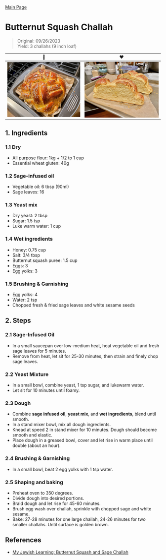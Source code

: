 [Main Page](https://yolanda-ht.github.io/YoloCookBlob/)

# Butternut Squash Challah
> Original: 09/26/2023 <br>
> Yield: 3 challahs (9 inch loaf)

| 🍫 | ❤️ | 
|----------|----------|
| ![img](../assets/images/Butternut_Squash_Challah_1.jpg)  | ![img](../assets/images/Butternut_Squash_Challah_2.jpg) |

## 1. Ingredients
### 1.1 __Dry__
- All purpose flour: 1kg + 1/2 to 1 cup
- Essential wheat gluten: 40g

### 1.2 __Sage-infused oil__
- Vegetable oil: 6 tbsp (90ml)
- Sage leaves: 16

### 1.3 __Yeast mix__
- Dry yeast: 2 tbsp
- Sugar: 1.5 tsp
- Luke warm water: 1 cup

### 1.4 __Wet ingredients__
- Honey: 0.75 cup
- Salt: 3/4 tbsp
- Butternut squash puree: 1.5 cup
- Eggs: 3
- Egg yolks: 3

### 1.5 __Brushing & Garnishing__
- Egg yolks: 4
- Water: 2 tsp
- Chopped fresh & fried sage leaves and white sesame seeds

## 2. Steps
### 2.1 Sage-Infused Oil
- In a small saucepan over low-medium heat, heat vegetable oil and fresh sage leaves for 5 minutes.  
- Remove from heat, let sit for 25-30 minutes, then strain and finely chop sage leaves.  
   
### 2.2 Yeast Mixture
- In a small bowl, combine yeast, 1 tsp sugar, and lukewarm water.  
- Let sit for 10 minutes until foamy.  
   
### 2.3 Dough
- Combine __sage infused oil__, __yeast mix__, and __wet ingredients__, blend until smooth.
- In a stand mixer bowl, mix all dough ingredients.
- Knead at speed 2 in stand mixer for 10 minutes. Dough should become smooth and elastic.
- Place dough in a greased bowl, cover and let rise in warm place until double (about an hour).

### 2.4 Brushing & Garnishing
- In a small bowl, beat 2 egg yolks with 1 tsp water.
   
### 2.5 Shaping and baking
- Preheat oven to 350 degrees.  
- Divide dough into desired portions.
- Braid dough and let rise for 45-60 minutes.  
- Brush egg wash over challah, sprinkle with chopped sage and white sesame.
- Bake: 27-28 minutes for one large challah, 24-26 minutes for two smaller challahs. Until surface is golden brown.

## References
- [My Jewish Learning: Butternut Squash and Sage Challah](https://www.myjewishlearning.com/the-nosher/butternut-squash-and-sage-challah/)



